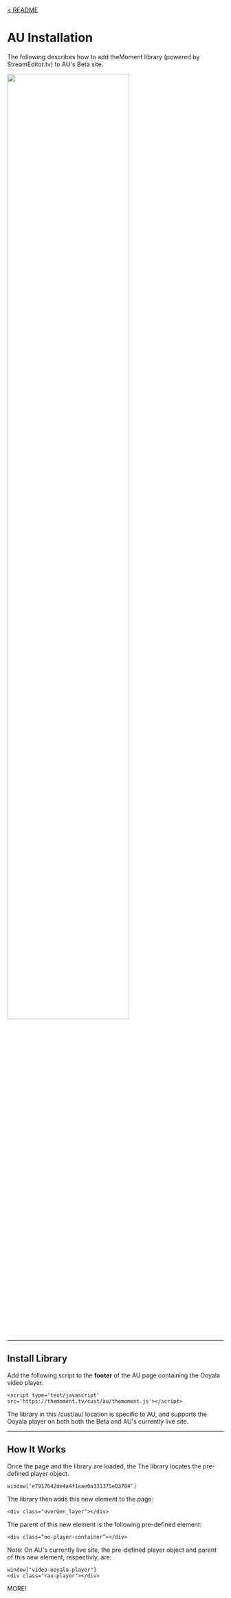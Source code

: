 <a name="top"></a>
[< README](/README.md#top)

# AU Installation

The following describes how to add theMoment library (powered by StreamEditor.tv) to AU's Beta site.

<img src="https://s3-us-west-2.amazonaws.com/themoment/autodesk.png" width="75%" height="75%" />

------------------------------------------------
<a name="library_install"></a>
## Install Library

Add the following script to the **footer** of the AU page containing the Ooyala video player.

```
<script type='text/javascript' src='https://themoment.tv/cust/au/themoment.js'></script>
```
The library in this /cust/au/ location is specific to AU, and supports the Ooyala player on both both the Beta and AU's currently live site.

------------------------------------------------
<a name="how_it_works"></a>
## How It Works

Once the page and the library are loaded, the The library locates the pre-defined player object.

```
window[‘e7917642de4a4f1eae0a331375e03784’]
```

The library then adds this new element to the page:

```
<div class="overGen_layer"></div>
```
The parent of this new element is the following pre-defined element:

```
<div class=“oo-player-container”></div>
```

Note: On AU's currently live site, the pre-defined player object and parent of this new element, respectivly, are:

```
window["video-ooyala-player"]
<div class="rau-player"></div>
```

MORE!
